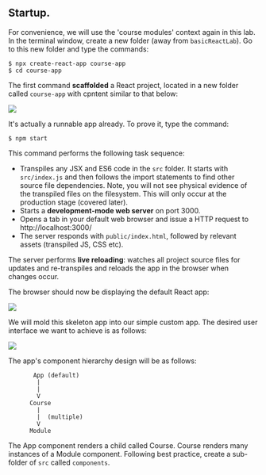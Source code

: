 ## Startup.

For convenience, we will use the 'course modules' context again in this lab. In the terminal window, create a new folder (away from `basicReactLab`). Go to this new folder and type the commands:
~~~
$ npx create-react-app course-app
$ cd course-app
~~~
The first command **scaffolded** a React project, located in a new folder called `course-app` with cpntent similar to that below:

![][scaffold]

It's actually a runnable app already. To prove it, type the command:
~~~
$ npm start
~~~
This command performs the following task sequence:

- Transpiles any JSX and ES6 code in the `src` folder. It starts with `src/index.js` and then follows the import statements to find other source file dependencies. Note, you will not see physical evidence of the transpiled files on the filesystem. This will only occur at the production stage (covered later).
- Starts a **development-mode web server** on port 3000.
- Opens a tab in your default web browser and issue a HTTP request to http://localhost:3000/
- The server responds with `public/index.html`, followed by relevant assets (transpiled JS, CSS etc).

The server performs **live reloading**: watches all project source files for updates and re-transpiles and reloads the app in the browser when changes occur.

The browser should now be displaying the default React app:

![][default]

We will mold this skeleton app into our simple custom app. The desired user interface we want to achieve is as follows:

![][obj]

The app's component hierarchy design will be as follows:
~~~
       App (default)
        |
        |
        V
      Course
        |
        |  (multiple)
        V
      Module
~~~
The App component renders a child called Course. Course renders many instances of a Module component. Following best practice, create a sub-folder of `src` called `components`. 


[transforms]: https://github.com/substack/node-browserify/wiki/list-of-transforms
[scaffold]: ./img/scaffold.png
[obj]: ./img/obj.png
[default]: ./img/default.png
[error2]: ./img/errorbrowser.png
[css]: ./img/css.png
